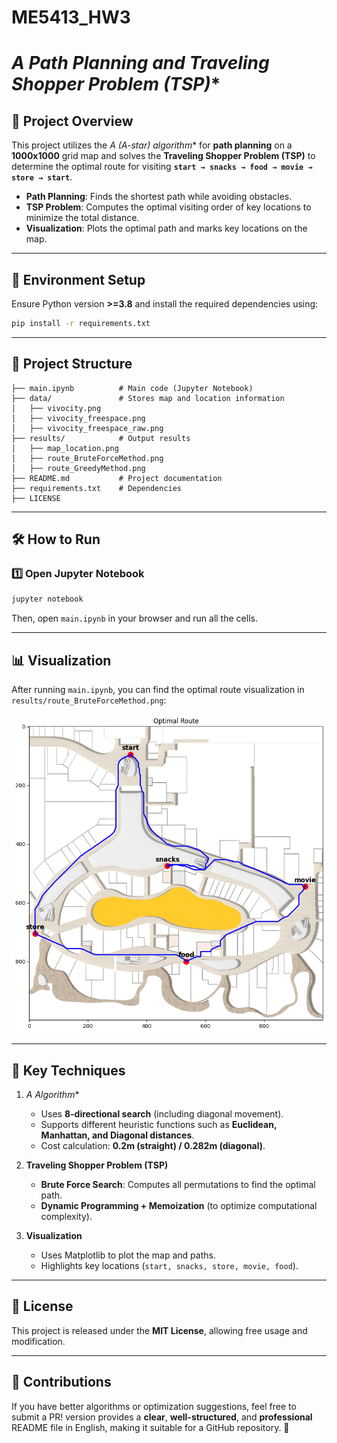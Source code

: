 # ME5413_HW3

# **A* Path Planning and Traveling Shopper Problem (TSP)**

## 📌 Project Overview  
This project utilizes the **A* (A-star) algorithm** for **path planning** on a **1000x1000** grid map and solves the **Traveling Shopper Problem (TSP)** to determine the optimal route for visiting **`start → snacks → food → movie → store → start`**.

- **Path Planning**: Finds the shortest path while avoiding obstacles.  
- **TSP Problem**: Computes the optimal visiting order of key locations to minimize the total distance.  
- **Visualization**: Plots the optimal path and marks key locations on the map.  

---

## 🚀 Environment Setup  
Ensure Python version **>=3.8** and install the required dependencies using:  

```bash
pip install -r requirements.txt
```

---

## 📁 Project Structure
```plaintext
├── main.ipynb          # Main code (Jupyter Notebook)
├── data/               # Stores map and location information
│   ├── vivocity.png
│   ├── vivocity_freespace.png
│   ├── vivocity_freespace_raw.png
├── results/            # Output results
│   ├── map_location.png
│   ├── route_BruteForceMethod.png
│   ├── route_GreedyMethod.png
├── README.md           # Project documentation
├── requirements.txt    # Dependencies
├── LICENSE
```

---

## 🛠️ How to Run  

### 1️⃣ Open Jupyter Notebook
```bash
jupyter notebook
```
Then, open `main.ipynb` in your browser and run all the cells.

---

## 📊 Visualization  
After running `main.ipynb`, you can find the optimal route visualization in `results/route_BruteForceMethod.png`:  

![Optimal Route](results/route_BruteForceMethod.png)  

---

## 📌 Key Techniques  

1. **A* Algorithm**
   - Uses **8-directional search** (including diagonal movement).
   - Supports different heuristic functions such as **Euclidean, Manhattan, and Diagonal distances**.
   - Cost calculation: **0.2m (straight) / 0.282m (diagonal)**.

2. **Traveling Shopper Problem (TSP)**
   - **Brute Force Search**: Computes all permutations to find the optimal path.
   - **Dynamic Programming + Memoization** (to optimize computational complexity).

3. **Visualization**
   - Uses Matplotlib to plot the map and paths.
   - Highlights key locations (`start, snacks, store, movie, food`).

---

## 📜 License  
This project is released under the **MIT License**, allowing free usage and modification.

---

## 🤝 Contributions  
If you have better algorithms or optimization suggestions, feel free to submit a PR!
 version provides a **clear**, **well-structured**, and **professional** README file in English, making it suitable for a GitHub repository. 🚀